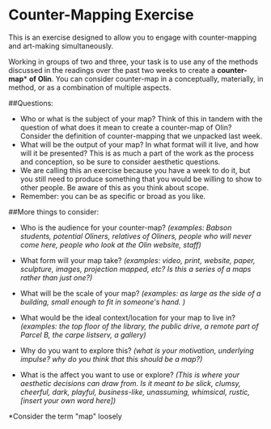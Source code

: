 # Counter-Mapping Exercise

This is an exercise designed to allow you to engage with counter-mapping and art-making simultaneously. 

Working in groups of two and three, your  task is to use any of the methods discussed in the readings over the past two weeks to create a **counter-map*** **of Olin**.  You can consider counter-map in a conceptually, materially, in method, or as a combination of multiple aspects. 

##Questions:

 - Who or what is the subject of your map? Think of this in tandem with the question of what does it mean to create a counter-map of Olin? Consider the definition of counter-mapping that we unpacked last week.
 - What will be the output of your map? In what format will it live, and how will it be presented? This is as much a part of the work as the process and conception, so be sure to consider aesthetic questions. 
 - We are calling this an exercise because you have a week to do it, but you still need to produce something that you would be willing to show to other people. Be aware of this as you think about scope. 
 - Remember: you can be as specific or broad as you like. 

##More things to consider:

 - Who is the audience for your counter-map? *(examples: Babson students, potential Oliners, relatives of Oliners, people who will never come here, people who look at the Olin website, staff)*

 - What form will your map take? *(examples: video, print, website, paper, sculpture, images, projection mapped, etc? Is this a series of a maps rather than just one?)*

 - What will be the scale of your map? *(examples: as large as the side of a building, small enough to fit in someone's hand. )*

 - What would be the ideal context/location for your map to live in?  *(examples: the top floor of the library, the public drive, a remote part of Parcel B, the carpe listserv, a gallery)*

 - Why do you want to explore this? *(what is your motivation, underlying impulse? why do you think that this should be a map?)*

 - What is the affect you want to use or explore? *(This is where your aesthetic decisions can draw from. Is it meant to be slick, clumsy, cheerful, dark, playful, business-like, unassuming, whimsical, rustic, [insert your own word here])*

   





*Consider the term "map" loosely